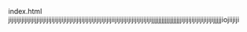 index.html
jijijijijijijijijjijijijijijijijijijijijijijijijijijijijijijijiijijijijijijijijijijijijjjjjjjjjjjjjjjjjjijijijijijijijijijijjjjjiojiijiji
